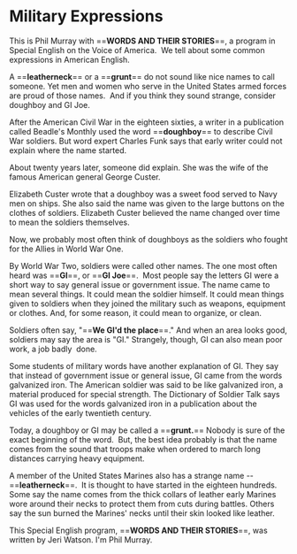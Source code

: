 # Military Expressions

This is Phil Murray with ==**WORDS AND THEIR STORIES**==, a program in Special English on the Voice of America.  We tell about some common expressions in American English.

A ==**leatherneck**== or a ==**grunt**== do not sound like nice names to call someone. Yet men and women who serve in the United States armed forces are proud of those names.  And if you think they sound strange, consider doughboy and GI Joe.

After the American Civil War in the eighteen sixties, a writer in a publication called Beadle's Monthly used the word ==**doughboy**== to describe Civil War soldiers. But word expert Charles Funk says that early writer could not explain where the name started.

About twenty years later, someone did explain. She was the wife of the famous American general George Custer.

Elizabeth Custer wrote that a doughboy was a sweet food served to Navy men on ships. She also said the name was given to the large buttons on the clothes of soldiers. Elizabeth Custer believed the name changed over time to mean the soldiers themselves.

Now, we probably most often think of doughboys as the soldiers who fought for the Allies in World War One.

By World War Two, soldiers were called other names. The one most often heard was ==**GI**==, or ==**GI Joe**==.  Most people say the letters GI were a short way to say general issue or government issue. The name came to mean several things. It could mean the soldier himself. It could mean things given to soldiers when they joined the military such as weapons, equipment or clothes. And, for some reason, it could mean to organize, or clean.

Soldiers often say, "==**We GI'd the place**==." And when an area looks good, soldiers may say the area is "GI." Strangely, though, GI can also mean poor work, a job badly  done.

Some students of military words have another explanation of GI. They say that instead of government issue or general issue, GI came from the words galvanized iron. The American soldier was said to be like galvanized iron, a material produced for special strength. The Dictionary of Soldier Talk says GI was used for the words galvanized iron in a publication about the vehicles of the early twentieth century.

Today, a doughboy or GI may be called a ==**grunt.**== Nobody is sure of the exact beginning of the word.  But, the best idea probably is that the name comes from the sound that troops make when ordered to march long distances carrying heavy equipment.

A member of the United States Marines also has a strange name --  ==**leatherneck**==.  It is thought to have started in the eighteen hundreds. Some say the name comes from the thick collars of leather early Marines wore around their necks to protect them from cuts during battles. Others say the sun burned the Marines' necks until their skin looked like leather.

This Special English program, ==**WORDS AND THEIR STORIES**==, was written by Jeri Watson. I'm Phil Murray.

